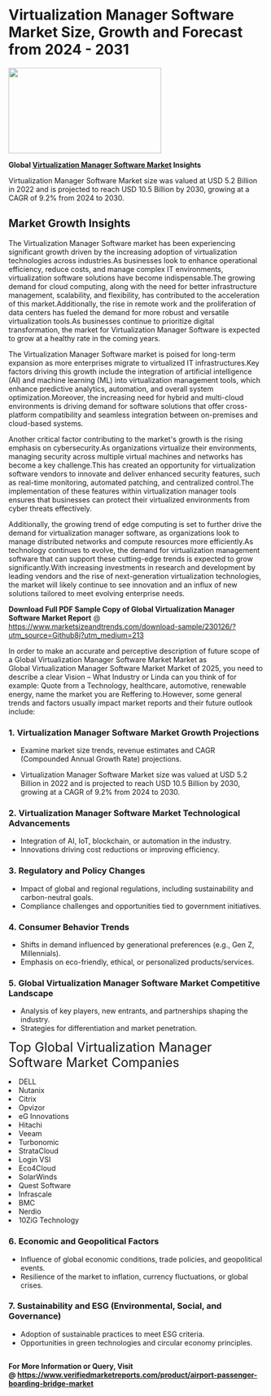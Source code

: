 <H1>Virtualization Manager Software Market Size, Growth and Forecast from 2024 - 2031</H1><img class="aligncenter size-medium wp-image-584254" src="https://thirdeyenews.in/wp-content/uploads/2024/09/Global-Market-Research-300x168.jpeg" alt="" width="300" height="168" /><p><strong>Global&nbsp;<a href="https://www.marketsizeandtrends.com/download-sample/230126/?utm_source=Github8j?utm_medium=213">Virtualization Manager Software Market</a> Insights</strong></p><p>Virtualization Manager Software Market size was valued at USD 5.2 Billion in 2022 and is projected to reach USD 10.5 Billion by 2030, growing at a CAGR of 9.2% from 2024 to 2030.</p><p><h2>Market Growth Insights</h2> <p>The Virtualization Manager Software market has been experiencing significant growth driven by the increasing adoption of virtualization technologies across industries.As businesses look to enhance operational efficiency, reduce costs, and manage complex IT environments, virtualization software solutions have become indispensable.The growing demand for cloud computing, along with the need for better infrastructure management, scalability, and flexibility, has contributed to the acceleration of this market.Additionally, the rise in remote work and the proliferation of data centers has fueled the demand for more robust and versatile virtualization tools.As businesses continue to prioritize digital transformation, the market for Virtualization Manager Software is expected to grow at a healthy rate in the coming years.</p> <p>The Virtualization Manager Software market is poised for long-term expansion as more enterprises migrate to virtualized IT infrastructures.Key factors driving this growth include the integration of artificial intelligence (AI) and machine learning (ML) into virtualization management tools, which enhance predictive analytics, automation, and overall system optimization.Moreover, the increasing need for hybrid and multi-cloud environments is driving demand for software solutions that offer cross-platform compatibility and seamless integration between on-premises and cloud-based systems.</p> <p>Another critical factor contributing to the market's growth is the rising emphasis on cybersecurity.As organizations virtualize their environments, managing security across multiple virtual machines and networks has become a key challenge.This has created an opportunity for virtualization software vendors to innovate and deliver enhanced security features, such as real-time monitoring, automated patching, and centralized control.The implementation of these features within virtualization manager tools ensures that businesses can protect their virtualized environments from cyber threats effectively.</p> <p>Additionally, the growing trend of edge computing is set to further drive the demand for virtualization manager software, as organizations look to manage distributed networks and compute resources more efficiently.As technology continues to evolve, the demand for virtualization management software that can support these cutting-edge trends is expected to grow significantly.With increasing investments in research and development by leading vendors and the rise of next-generation virtualization technologies, the market will likely continue to see innovation and an influx of new solutions tailored to meet evolving enterprise needs.</p> <p><span class=""><strong>Download Full PDF Sample Copy of Global Virtualization Manager Software Market Report</strong> @ <a href="https://www.marketsizeandtrends.com/download-sample/230126/?utm_source=Github8j?utm_medium=213" target="_blank">https://www.marketsizeandtrends.com/download-sample/230126/?utm_source=Github8j?utm_medium=213</a></span></p><p>In order to make an accurate and perceptive description of future scope of a Global&nbsp;Virtualization Manager Software Market Market as Global&nbsp;Virtualization Manager Software Market Market of 2025, you need to describe a clear Vision &ndash; What Industry or Linda can you think of for example: Quote from a Technology, healthcare, automotive, renewable energy, name the market you are Reffering to.However, some general trends and factors usually impact market reports and their future outlook include:</p><h3>1.&nbsp;<strong>Virtualization Manager Software Market Growth Projections</strong></h3><ul><li>Examine market size trends, revenue estimates and CAGR (Compounded Annual Growth Rate) projections.</li><li><p>Virtualization Manager Software Market size was valued at USD 5.2 Billion in 2022 and is projected to reach USD 10.5 Billion by 2030, growing at a CAGR of 9.2% from 2024 to 2030.</p></li></ul><h3>2.&nbsp;<strong>Virtualization Manager Software Market Technological Advancements</strong></h3><ul><li>Integration of AI, IoT, blockchain, or automation in the industry.</li><li>Innovations driving cost reductions or improving efficiency.</li></ul><h3>3.&nbsp;<strong>Regulatory and Policy Changes</strong></h3><ul><li>Impact of global and regional regulations, including sustainability and carbon-neutral goals.</li><li>Compliance challenges and opportunities tied to government initiatives.</li></ul><h3>4.&nbsp;<strong>Consumer Behavior Trends</strong></h3><ul><li>Shifts in demand influenced by generational preferences (e.g., Gen Z, Millennials).</li><li>Emphasis on eco-friendly, ethical, or personalized products/services.</li></ul><h3>5.&nbsp;<strong>Global Virtualization Manager Software Market Competitive Landscape</strong></h3><ul><li>Analysis of key players, new entrants, and partnerships shaping the industry.</li><li>Strategies for differentiation and market penetration.</li></ul><p data-pm-slice="1 1 []"><span style="color: inherit; font-family: inherit; font-size: 25px;">Top Global Virtualization Manager Software Market Companies</span></p><div class="" data-test-id=""><p><li>DELL</li><li> Nutanix</li><li> Citrix</li><li> Opvizor</li><li> eG Innovations</li><li> Hitachi</li><li> Veeam</li><li> Turbonomic</li><li> StrataCloud</li><li> Login VSI</li><li> Eco4Cloud</li><li> SolarWinds</li><li> Quest Software</li><li> Infrascale</li><li> BMC</li><li> Nerdio</li><li> 10ZiG Technology</li></p></div><h3>6.&nbsp;<strong>Economic and Geopolitical Factors</strong></h3><ul><li>Influence of global economic conditions, trade policies, and geopolitical events.</li><li>Resilience of the market to inflation, currency fluctuations, or global crises.</li></ul><h3>7.&nbsp;<strong>Sustainability and ESG (Environmental, Social, and Governance)</strong></h3><ul><li>Adoption of sustainable practices to meet ESG criteria.</li><li>Opportunities in green technologies and circular economy principles.</li></ul><h2><strong style="font-size: 14px;">For More Information or Query, Visit @&nbsp;</strong><a style="background-color: #ffffff; font-size: 14px;" href="https://www.marketsizeandtrends.com/report/virtualization-manager-software-market/" target="_blank">https://www.verifiedmarketreports.com/product/airport-passenger-boarding-bridge-market</a></h2>